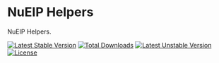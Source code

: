 # NuEIP Helpers
NuEIP Helpers.

[![Latest Stable Version](https://poser.pugx.org/nueip/helpers/v/stable)](https://packagist.org/packages/nueip/helpers) [![Total Downloads](https://poser.pugx.org/nueip/helpers/downloads)](https://packagist.org/packages/nueip/helpers) [![Latest Unstable Version](https://poser.pugx.org/nueip/helpers/v/unstable)](https://packagist.org/packages/nueip/helpers) [![License](https://poser.pugx.org/nueip/helpers/license)](https://packagist.org/packages/nueip/helpers)



